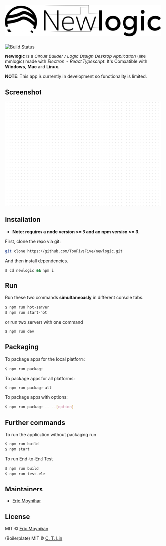 # ![newlogic](assets/logo.svg?raw=true)

[![Build Status](https://travis-ci.com/TooFiveFive/newlogic.svg?token=jyRxn4zkYKsnfs8jmdDd&branch=master)](https://travis-ci.com/TooFiveFive/newlogic)


**Newlogic** is a *Circuit Builder / Logic Design Desktop Application* (like mmlogic) made with *Electron + React Typescript*. It's Compatible with **Windows**, **Mac** and **Linux**.

**NOTE**: This app is currently in development so functionality is limited.

## Screenshot

![Demo](assets/scr1.gif?raw=true)

## Installation

- **Note: requires a node version >= 6 and an npm version >= 3.**

First, clone the repo via git:

```bash
git clone https://github.com/TooFiveFive/newlogic.git
```

And then install dependencies.

```bash
$ cd newlogic && npm i
```


## Run

Run these two commands __simultaneously__ in different console tabs.

```bash
$ npm run hot-server
$ npm run start-hot
```

or run two servers with one command

```bash
$ npm run dev
```

## Packaging

To package apps for the local platform:

```bash
$ npm run package
```

To package apps for all platforms:

```bash
$ npm run package-all
```

To package apps with options:

```bash
$ npm run package -- --[option]
```

## Further commands

To run the application without packaging run

```bash
$ npm run build
$ npm start
```

To run End-to-End Test

```bash
$ npm run build
$ npm run test-e2e
```

## Maintainers

- [Eric Moynihan](https://github.com/TooFiveFive)

## License
MIT © [Eric Moynihan](https://github.com/TooFiveFive)

(Boilerplate) MIT © [C. T. Lin](https://github.com/chentsulin)
